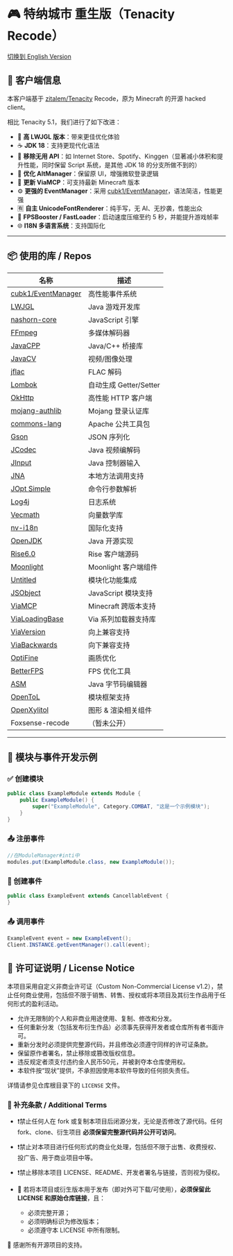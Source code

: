 # 🎮 特纳城市 重生版（Tenacity Recode）

[切换到 English Version](README.md)

## 🧩 客户端信息

本客户端基于 [zitalem/Tenacity](https://github.com/zitalem/Tenacity) Recode，原为 Minecraft 的开源 hacked client。

相比 Tenacity 5.1，我们进行了如下改进：

- 🔧 **高 LWJGL 版本**：带来更佳优化体验
- ☕ **JDK 18**：支持更现代化语法
- 🧹 **移除无用 API**：如 Internet Store、Spotify、Kinggen（显著减小体积和提升性能，同时保留 Script 系统，是其他 JDK 18 的分支所做不到的）
- 👤 **优化 AltManager**：保留原 UI，增强微软登录逻辑
- 🔁 **更新 ViaMCP**：可支持最新 Minecraft 版本
- ⚙️ **更强的 EventManager**：采用 [cubk1/EventManager](https://github.com/cubk1/EventManager)，语法简洁，性能更强
- 🈶 **自主 UnicodeFontRenderer**：纯手写，无 AI、无抄袭，性能出众
- 🚀 **FPSBooster / FastLoader**：启动速度压缩至约 5 秒，并能提升游戏帧率
- 🌐 **I18N 多语言系统**：支持国际化

---
## 📦 使用的库 / Repos

| 名称                                                            | 描述                 |
|---------------------------------------------------------------|--------------------|
| [cubk1/EventManager](https://github.com/cubk1/EventManager)   | 高性能事件系统            |
| [LWJGL](https://github.com/LWJGL/lwjgl3)                      | Java 游戏开发库         |
| [nashorn-core](https://github.com/OpenJDK/nashorn)            | JavaScript 引擎      |
| [FFmpeg](https://github.com/FFmpeg/FFmpeg)                    | 多媒体解码器             |
| [JavaCPP](https://github.com/bytedeco/javacpp)                | Java/C++ 桥接库       |
| [JavaCV](https://github.com/bytedeco/javacv)                  | 视频/图像处理            |
| [jflac](https://github.com/jflac-player/jflac)                | FLAC 解码            |
| [Lombok](https://github.com/projectlombok/lombok)             | 自动生成 Getter/Setter |
| [OkHttp](https://github.com/square/okhttp)                    | 高性能 HTTP 客户端       |
| [mojang-authlib](https://github.com/Mojang/authlib)           | Mojang 登录认证库       |
| [commons-lang](https://github.com/apache/commons-lang)        | Apache 公共工具包       |
| [Gson](https://github.com/google/gson)                        | JSON 序列化           |
| [JCodec](https://github.com/jcodec/jcodec)                    | Java 视频编解码         |
| [JInput](https://github.com/jinput/jinput)                    | Java 控制器输入         |
| [JNA](https://github.com/java-native-access/jna)              | 本地方法调用支持           |
| [JOpt Simple](https://github.com/jopt-simple/jopt-simple)     | 命令行参数解析            |
| [Log4j](https://github.com/apache/log4j)                      | 日志系统               |
| [Vecmath](https://github.com/notaz/vecmath)                   | 向量数学库              |
| [nv-i18n](https://github.com/NVlabs/nv-i18n)                  | 国际化支持              |
| [OpenJDK](https://github.com/openjdk/jdk)                     | Java 开源实现          |
| [Rise6.0](https://github.com/ZeathDev/Rise6.0-Src)            | Rise 客户端源码         |
| [Moonlight](https://github.com/randomguy3725/MoonLight)       | Moonlight 客户端组件    |
| [Untitled](https://github.com/ChengF3ng233/Untitled)          | 模块化功能集成            |
| [JSObject](https://github.com/holoisme/Fox)                   | JavaScript 模块支持    |
| [ViaMCP](https://github.com/CloudburstMC/ViaMCP)              | Minecraft 跨版本支持    |
| [ViaLoadingBase](https://github.com/Viaversion/maven)         | Via 系列加载器支持库       |
| [ViaVersion](https://github.com/ViaVersion/ViaVersion)        | 向上兼容支持             |
| [ViaBackwards](https://github.com/ViaBackwards/ViaBackwards)  | 向下兼容支持             |
| [OptiFine](https://github.com/sp614x/optifine)                | 画质优化               |
| [BetterFPS](https://github.com/mezz/BetterFps)                | FPS 优化工具           |
| [ASM](https://github.com/ow2/asm)                             | Java 字节码编辑器        |
| [OpenToL](https://github.com/kubik-hackathon/cubik-hackathon) | 模块框架支持             |
| [OpenXylitol](https://github.com/talting/OpenXylitol)         | 图形 & 渲染相关组件        |
| Foxsense-recode                                               | （暂未公开）             |

---

## 🧱 模块与事件开发示例

### ✅ 创建模块

````java
public class ExampleModule extends Module {
    public ExampleModule() {
        super("ExampleModule", Category.COMBAT, "这是一个示例模块");
    }
}
````

### 📤 注册事件

````java
//在ModuleManager#inti中
modules.put(ExampleModule.class, new ExampleModule());
````

### 📣 创建事件

````java
public class ExampleEvent extends CancellableEvent {
}
````

### 📤 调用事件

````java
ExampleEvent event = new ExampleEvent();
Client.INSTANCE.getEventManager().call(event);
````

## 📜 许可证说明 / License Notice

本项目采用自定义非商业许可证（Custom Non-Commercial License v1.2），禁止任何商业使用，包括但不限于销售、转售、授权或将本项目及其衍生作品用于任何形式的盈利活动。  

- 允许无限制的个人和非商业用途使用、复制、修改和分发。  
- 任何重新分发（包括发布衍生作品）必须事先获得开发者或仓库所有者书面许可。  
- 重新分发时必须提供完整源代码，并且修改必须遵守同样的许可证条款。  
- 保留原作者署名，禁止移除或篡改版权信息。  
- 违反规定者须支付违约金人民币50元，并被剥夺本仓库使用权。  
- 本软件按“现状”提供，不承担因使用本软件导致的任何损失责任。  

详情请参见仓库根目录下的 `LICENSE` 文件。

### 📘 补充条款 / Additional Terms

- ❗禁止任何人在 fork 或复制本项目后闭源分发，无论是否修改了源代码。任何 fork、clone、衍生项目 **必须保留完整源代码并公开可访问**。  

- ❗禁止对本项目进行任何形式的商业化处理，包括但不限于出售、收费授权、投广告、用于商业项目中等。  

- ❗禁止移除本项目 LICENSE、README、开发者署名与链接，否则视为侵权。  

- 🔁 若将本项目或衍生版本用于发布（即对外可下载/可使用），**必须保留此 LICENSE 和原始仓库链接**，且：
  - 必须完整开源；
  - 必须明确标识为修改版本；
  - 必须遵守本 LICENSE 中所有限制。
  
🎉 感谢所有开源项目的支持。
